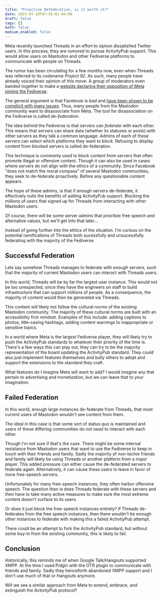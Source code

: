 ```yaml
---
title: "Proactive Defederation, is it worth it?"
date: 2023-07-10T07:56:01-04:00
draft: false
tags: []
math: false
medium_enabled: false
---
```


Meta recently launched Threads in an effort to siphon dissatisfied Twitter users. In this process, they are rumored to pursue ActivityPub support. This would allow users on Mastodon and other Fediverse platforms to communicate with people on Threads.

The rumor has been circulating for a few months now, even when Threads was referred to its codename *Project 92*. As such, many people have already voiced their opinion of this move. A group of moderators even banded together to make a [website declaring their opposition of Meta joining the Fediverse](https://fedipact.online/).

The general argument is that Facebook is *bad* and [have been shown to be complicit with many issues](https://seirdy.one/posts/2023/06/20/defederating-p92/#incompatible-values-and-complicity). Thus, many people from the Mastodon community want to disassociate from Meta. The tool for disassociation on the Fediverse is called *de-federation*.

The idea behind the Fediverse is that servers can *federate* with each other. This means that servers can share data (whether its statuses or posts) with other servers as they talk a common language. Admins of each of these servers can select which platforms they want to *block*. Refusing to display content from blocked servers is called de-federation.

This technique is commonly used to block content from servers that often promote illegal or offensive content. Though it can also be used in cases where servers do not align with the ethics of a community. Since Facebook "does not match the moral compass" of several Mastodon communities, they seek to de-federate proactively. Before any questionable content appears.

The hope of these admins, is that if enough servers de-federate, it effectively nulls the benefits of adding ActivityPub support. Blocking the millions of users that signed up for Threads from interacting with other Mastodon users.

Of course, there will be some server admins that prioritize free speech and alternative values, but we'll get into that later...

Instead of going further into the ethics of the situation. I'm curious on the potential ramifications of Threads both sucessfully and unsucessfully federating with the majority of the Fediverse.

## Successful Federation

Lets say somehow Threads manages to federate with enough servers, such that the majority of current Mastodon users can interact with Threads users.

In this world, Threads will be by far the largest user instance. This would not be too unexpected, since they have the engineers on staff to build infrastructure that can support millions of people. As a consequence, the majority of content would then be generated via Threads.

This content will likely not follow the cultural norms of the existing Mastodon community. The majority of these cultural norms are built with an accessibility first mindset. Examples of this include: adding captions to photos, title-casing hashtags, adding content warnings to inappropriate or sensitive topics.

In a world where Meta is the largest Fediverse player, they will likely try to push the ActivityPub standards to whatever their priority of the time is. There's a few ways this can play out, they can try to be the majority representation of the board updating the ActivityPub standard. They could also just implement features themselves and bully others to adopt and support the extensions to the standard they craft.

What features do I imagine Meta will want to add? I would imagine any that pertain to advertising and monetization, but we can leave that to your imagination.

## Failed Federation

In this world, enough large instances de-federate from Threads, that most current users of Mastodon wouldn't see content from them.

The ideal in this case is that some sort of status quo is maintained and users of these differing communities do not need to interact with each other. 

Though I'm not sure if that's the case. There might be some internal resistance from Mastodon users that want to use the Fediverse to keep in touch with their friends and family. Sadly the majority of non-techie friends and family will likely be using Threads or another platform from a major player. This added pressure can either cause the de-federated servers to federate again. Alternatively, it can cause these users to leave in favor of more free-speech servers.

Unfortunately for many free-speech instances, they often harbor offensive speech. The question then is does Threads federate with these servers and then have to take many active measures to make sure the most extreme content doesn't surface to its users.

Or does it just block the free-speech instances entirely? If Threads de-federates from the free speech instances, then there wouldn't be enough other instances to federate with making this a failed ActivityPub  attempt.

There could be an attempt to fork the ActivityPub standard, but without some buy-in from the existing community, this is likely to fail.

## Conclusion

Historically, this reminds me of when Google Talk/Hangouts supported XMPP. At the time I used Pidgin with the OTR plugin to communicate with friends and family. Sadly they henceforth abandoned XMPP support and I don't use much of that or Hangouts anymore.

Will we see a similar approach from Meta to extend, embrace, and extinguish the ActivityPub protocol?

